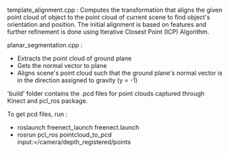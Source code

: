 template_alignment.cpp : Computes the transformation that aligns the given point cloud of object to the point cloud of current scene to find object's orientation and position.  The initial alignment is based on features and further refinement is done using Iterative Closest Point (ICP) Algorithm.

planar_segmentation.cpp : 
- Extracts the point cloud of ground plane
- Gets the normal vector to plane
- Aligns scene's point cloud such that the ground plane's normal vector is in the direction assigned to gravity (y = -1)

'build' folder contains the .pcd files for point clouds captured through Kinect and pcl_ros package.

To get pcd files, run :

- roslaunch freenect_launch freenect.launch
- rosrun pcl_ros pointcloud_to_pcd input:=/camera/depth_registered/points
